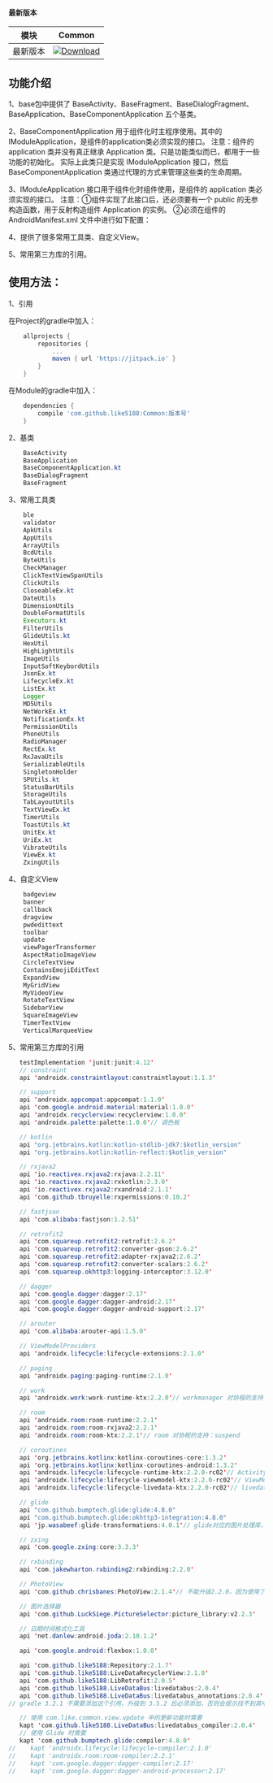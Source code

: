 #### 最新版本

模块|Common
---|---
最新版本|[![Download](https://jitpack.io/v/like5188/Common.svg)](https://jitpack.io/#like5188/Common)

## 功能介绍
1、base包中提供了 BaseActivity、BaseFragment、BaseDialogFragment、BaseApplication、BaseComponentApplication 五个基类。

2、BaseComponentApplication 用于组件化时主程序使用。其中的 IModuleApplication，是组件的application类必须实现的接口。
注意：组件的 application 类并没有真正继承 Application 类。只是功能类似而已，都用于一些功能的初始化。
实际上此类只是实现 IModuleApplication 接口，然后 BaseComponentApplication 类通过代理的方式来管理这些类的生命周期。

3、IModuleApplication 接口用于组件化时组件使用，是组件的 application 类必须实现的接口。
注意：①组件实现了此接口后，还必须要有一个 public 的无参构造函数，用于反射构造组件 Application 的实例。
②必须在组件的 AndroidManifest.xml 文件中进行如下配置：<meta-data android:name="实现类的全限定类名" android:value="IModuleApplication" />

4、提供了很多常用工具类、自定义View。

5、常用第三方库的引用。

## 使用方法：

1、引用

在Project的gradle中加入：
```groovy
    allprojects {
        repositories {
            ...
            maven { url 'https://jitpack.io' }
        }
    }
```
在Module的gradle中加入：
```groovy
    dependencies {
        compile 'com.github.like5188:Common:版本号'
    }
```

2、基类
```java
    BaseActivity
    BaseApplication
    BaseComponentApplication.kt
    BaseDialogFragment
    BaseFragment
```

3、常用工具类
```java
    ble
    validator
    ApkUtils
    AppUtils
    ArrayUtils
    BcdUtils
    ByteUtils
    CheckManager
    ClickTextViewSpanUtils
    ClickUtils
    CloseableEx.kt
    DateUtils
    DimensionUtils
    DoubleFormatUtils
    Executors.kt
    FilterUtils
    GlideUtils.kt
    HexUtil
    HighLightUtils
    ImageUtils
    InputSoftKeybordUtils
    JsonEx.kt
    LifecycleEx.kt
    ListEx.kt
    Logger
    MD5Utils
    NetWorkEx.kt
    NotificationEx.kt
    PermissionUtils
    PhoneUtils
    RadioManager
    RectEx.kt
    RxJavaUtils
    SerializableUtils
    SingletonHolder
    SPUtils.kt
    StatusBarUtils
    StorageUtils
    TabLayoutUtils
    TextViewEx.kt
    TimerUtils
    ToastUtils.kt
    UnitEx.kt
    UriEx.kt
    VibrateUtils
    ViewEx.kt
    ZxingUtils
```

4、自定义View
```java
    badgeview
    banner
    callback
    dragview
    pwdedittext
    toolbar
    update
    viewPagerTransformer
    AspectRatioImageView
    CircleTextView
    ContainsEmojiEditText
    ExpandView
    MyGridView
    MyVideoView
    RotateTextView
    SidebarView
    SquareImageView
    TimerTextView
    VerticalMarqueeView
```

5、常用第三方库的引用
```java
   testImplementation 'junit:junit:4.12'
   // constraint
   api 'androidx.constraintlayout:constraintlayout:1.1.3'

   // support
   api 'androidx.appcompat:appcompat:1.1.0'
   api 'com.google.android.material:material:1.0.0'
   api 'androidx.recyclerview:recyclerview:1.0.0'
   api 'androidx.palette:palette:1.0.0'// 调色板

   // kotlin
   api "org.jetbrains.kotlin:kotlin-stdlib-jdk7:$kotlin_version"
   api "org.jetbrains.kotlin:kotlin-reflect:$kotlin_version"

   // rxjava2
   api 'io.reactivex.rxjava2:rxjava:2.2.11'
   api 'io.reactivex.rxjava2:rxkotlin:2.3.0'
   api 'io.reactivex.rxjava2:rxandroid:2.1.1'
   api 'com.github.tbruyelle:rxpermissions:0.10.2'

   // fastjson
   api 'com.alibaba:fastjson:1.2.51'

   // retrofit2
   api 'com.squareup.retrofit2:retrofit:2.6.2'
   api 'com.squareup.retrofit2:converter-gson:2.6.2'
   api 'com.squareup.retrofit2:adapter-rxjava2:2.6.2'
   api 'com.squareup.retrofit2:converter-scalars:2.6.2'
   api 'com.squareup.okhttp3:logging-interceptor:3.12.0'

   // dagger
   api 'com.google.dagger:dagger:2.17'
   api 'com.google.dagger:dagger-android:2.17'
   api 'com.google.dagger:dagger-android-support:2.17'

   // arouter
   api 'com.alibaba:arouter-api:1.5.0'

   // ViewModelProviders
   api 'androidx.lifecycle:lifecycle-extensions:2.1.0'

   // paging
   api 'androidx.paging:paging-runtime:2.1.0'

   // work
   api 'androidx.work:work-runtime-ktx:2.2.0'// workmanager 对协程的支持：suspend

   // room
   api 'androidx.room:room-runtime:2.2.1'
   api 'androidx.room:room-rxjava2:2.2.1'
   api 'androidx.room:room-ktx:2.2.1'// room 对协程的支持：suspend

   // coroutines
   api 'org.jetbrains.kotlinx:kotlinx-coroutines-core:1.3.2'
   api 'org.jetbrains.kotlinx:kotlinx-coroutines-android:1.3.2'
   api 'androidx.lifecycle:lifecycle-runtime-ktx:2.2.0-rc02'// Activity 或 Fragment 对协程的支持：lifecycleScope
   api 'androidx.lifecycle:lifecycle-viewmodel-ktx:2.2.0-rc02'// ViewModel 对协程的支持：viewModelScope
   api 'androidx.lifecycle:lifecycle-livedata-ktx:2.2.0-rc02'// livedata 对协程的支持：liveData{}

   // glide
   api "com.github.bumptech.glide:glide:4.8.0"
   api "com.github.bumptech.glide:okhttp3-integration:4.8.0"
   api 'jp.wasabeef:glide-transformations:4.0.1'// glide对应的图片处理库，可以转换图片为圆形、圆角矩形、高斯模糊等等效果

   // zxing
   api 'com.google.zxing:core:3.3.3'

   // rxbinding
   api 'com.jakewharton.rxbinding2:rxbinding:2.2.0'

   // PhotoView
   api 'com.github.chrisbanes:PhotoView:2.1.4'// 不能升级2.2.0，因为使用了AndroidX库，不能和support库共存。

   // 图片选择器
   api 'com.github.LuckSiege.PictureSelector:picture_library:v2.2.3'

   // 日期时间格式化工具
   api 'net.danlew:android.joda:2.10.1.2'

   api 'com.google.android:flexbox:1.0.0'

   api 'com.github.like5188:Repository:2.1.7'
   api 'com.github.like5188:LiveDataRecyclerView:2.1.0'
   api 'com.github.like5188:LibRetrofit:2.0.5'
   api 'com.github.like5188.LiveDataBus:livedatabus:2.0.4'
   api 'com.github.like5188.LiveDataBus:livedatabus_annotations:2.0.4'
// gradle 3.2.1 不需要添加这个引用，升级到 3.5.2 后必须添加，否则会提示找不到其中的类。

   // 使用 com.like.common.view.update 中的更新功能时需要
   kapt 'com.github.like5188.LiveDataBus:livedatabus_compiler:2.0.4'
   // 使用 Glide 时需要
   kapt 'com.github.bumptech.glide:compiler:4.8.0'
//    kapt 'androidx.lifecycle:lifecycle-compiler:2.1.0'
//    kapt 'androidx.room:room-compiler:2.2.1'
//    kapt 'com.google.dagger:dagger-compiler:2.17'
//    kapt 'com.google.dagger:dagger-android-processor:2.17'
```